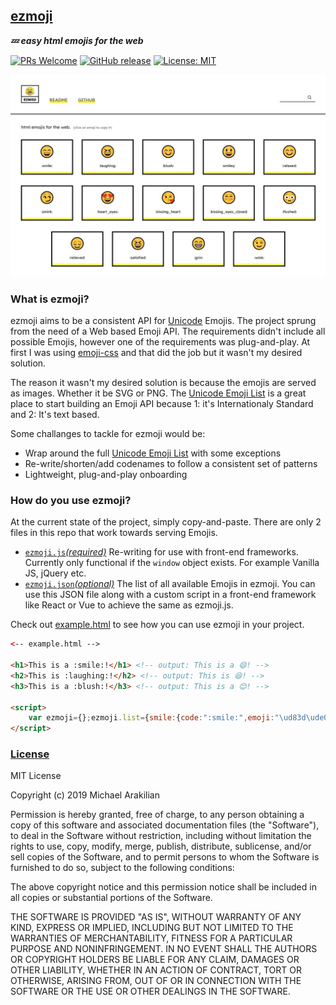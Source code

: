 ## [ezmoji](https://github.com/arakilian0/ezmoji)
<!-- ![Alt text](/screenshot.jpg "a title") -->
***:zzz: easy html emojis for the web***

[![PRs Welcome](https://img.shields.io/badge/PRs-welcome-brightgreen.svg?style=flat)](https://github.com/arakilian0/ezmoji) [![GitHub release](https://img.shields.io/github/release/arakilian0/ezmoji.svg)](https://github.com/arakilian0/ezmoji/releases/) [![License: MIT](https://img.shields.io/badge/License-MIT-yellow.svg)](https://github.com/arakilian0/ezmoji/blob/master/LICENSE) 

[![Alt text](/screenshot.jpg)](https://github.com/arakilian0/ezmoji)

### What is ezmoji?
ezmoji aims to be a consistent API for [Unicode](https://en.wikipedia.org/wiki/Unicode) Emojis. The project sprung from the need of a Web based Emoji API. The requirements didn't include all possible Emojis, however one of the requirements was plug-and-play. At first I was using [emoji-css](https://github.com/afeld/emoji-css/) and that did the job but it wasn't my desired solution.

The reason it wasn't my desired solution is because the emojis are served as images. Whether it be SVG or PNG. The [Unicode Emoji List](https://unicode.org/emoji/charts/full-emoji-list.html) is a great place to start building an Emoji API because 1: it's Internationaly Standard and 2: It's text based.

Some challanges to tackle for ezmoji would be:
- Wrap around the full [Unicode Emoji List](https://unicode.org/emoji/charts/full-emoji-list.html) with some exceptions
- Re-write/shorten/add codenames to follow a consistent set of patterns
- Lightweight, plug-and-play onboarding

### How do you use ezmoji?
At the current state of the project, simply copy-and-paste. There are only 2 files in this repo that work
towards serving Emojis.
- [`ezmoji.js`*(required)*](https://github.com/arakilian0/ezmoji/blob/master/ezmoji.js)
Re-writing for use with front-end frameworks. Currently only functional if the `window` object exists. For example Vanilla JS, jQuery etc.
- [`ezmoji.json`*(optional)*](https://github.com/arakilian0/ezmoji/blob/master/ezmoji.json)
The list of all available Emojis in ezmoji. You can use this JSON file along with a custom script in a front-end framework like React or Vue to achieve the same as ezmoji.js.

Check out [example.html](https://github.com/arakilian0/ezmoji/blob/master/example.html) to see how you can use ezmoji in your project.
```html
<-- example.html -->

<h1>This is a :smile:!</h1> <!-- output: This is a 😄! -->
<h2>This is :laughing:!</h2> <!-- output: This is 😆! -->
<h3>This is a :blush:!</h3> <!-- output: This is a 😊! -->

<script>
    var ezmoji={};ezmoji.list={smile:{code:":smile:",emoji:"\ud83d\ude04"},laughing:{code:":laughing:",emoji:"\ud83d\ude06"},blush:{code:":blush:",emoji:"\ud83d\ude0a"},smiley:{code:":smiley:",emoji:"\ud83d\ude03"},relaxed:{code:":relaxed:",emoji:"\ud83d\ude0a"},smirk:{code:":smirk:",emoji:"\ud83d\ude0f"},heart_eyes:{code:":heart_eyes:",emoji:"\ud83d\ude0d"},kissing_heart:{code:":kissing_heart:",emoji:"\ud83d\ude18"},kissing_eyes_closed:{code:":kissing_eyes_closed:",emoji:"\ud83d\ude1a"},flushed:{code:":flushed:",emoji:"\ud83d\ude33"},relieved:{code:":relieved:",emoji:"\ud83d\ude0c"},satisfied:{code:":satisfied:",emoji:"\ud83d\ude06"},grin:{code:":grin:",emoji:"\ud83d\ude01"},wink:{code:":wink:",emoji:"\ud83d\ude09"},stuck_out_tongue_winking_eye:{code:":stuck_out_tongue_winking_eye:",emoji:"\ud83d\ude1c"},stuck_out_tongue_closed_eye:{code:":stuck_out_tongue_closed_eye:",emoji:"\ud83d\ude1d"},grinning:{code:":grinning:",emoji:"\ud83d\ude00"},kissing:{code:":kissing:",emoji:"\ud83d\ude17"},kissing_smiling_eyes:{code:":kissing_smiling_eyes:",emoji:"\ud83d\ude19"},stuck_out_tongue:{code:":stuck_out_tongue:",emoji:"\ud83d\ude1b"},sleeping:{code:":sleeping:",emoji:"\ud83d\ude34"},worried:{code:":worried:",emoji:"\ud83d\ude1f"},frowning:{code:":frowning:",emoji:"\ud83d\ude26"},anguished:{code:":anguished:",emoji:"\ud83d\ude27"},open_mouth:{code:":open_mouth:",emoji:"\ud83d\ude2e"},grimacing:{code:":grimacing:",emoji:"\ud83d\ude2c"},confused:{code:":confused:",emoji:"\ud83d\ude15"},hushed:{code:":hushed:",emoji:"\ud83d\ude2f"},expressionless:{code:":expressionless:",emoji:"\ud83d\ude11"},unamused:{code:":unamused:",emoji:"\ud83d\ude12"},sweat_smile:{code:":sweat_smile:",emoji:"\ud83d\ude05"},sweat:{code:":sweat:",emoji:"\ud83d\ude13"},disappionted_relieved:{code:":disappionted_relieved:",emoji:"\ud83d\ude25"},weary:{code:":weary:",emoji:"\ud83d\ude29"},pensive:{code:":pensive:",emoji:"\ud83d\ude14"},disappionted:{code:":disappionted:",emoji:"\ud83d\ude1e"},confounded:{code:":confounded:",emoji:"\ud83d\ude16"},fearful:{code:":fearful:",emoji:"\ud83d\ude28"},cold_sweat:{code:":cold_sweat:",emoji:"\ud83d\ude30"},persevere:{code:":persevere:",emoji:"\ud83d\ude23"},cry:{code:":cry:",emoji:"\ud83d\ude22"},sob:{code:":sob:",emoji:"\ud83d\ude2d"},joy:{code:":joy:",emoji:"\ud83d\ude02"},astonished:{code:":astonished:",emoji:"\ud83d\ude32"},scream:{code:":scream:",emoji:"\ud83d\ude31"},tired_face:{code:":tired_face:",emoji:"\ud83d\ude2b"},angry:{code:":angry:",emoji:"\ud83d\ude20"},rage:{code:":rage:",emoji:"\ud83d\ude21"},triumph:{code:":triumph:",emoji:"\ud83d\ude24"},sleepy:{code:":sleepy:",emoji:"\ud83d\ude2a"},yum:{code:":yum:",emoji:"\ud83d\ude0b"},mask:{code:":mask:",emoji:"\ud83d\ude37"},sunglasses:{code:":sunglasses:",emoji:"\ud83d\ude0e"},dizzy_face:{code:":dizzy_face:",emoji:"\ud83d\ude35"},imp:{code:":imp:",emoji:"\ud83d\udc7f"},smiling_imp:{code:":smiling_imp:",emoji:"\ud83d\ude08"},neutral_face:{code:":neutral_face:",emoji:"\ud83d\ude10"},no_mouth:{code:":no_mouth:",emoji:"\ud83d\ude36"},innocent:{code:":innocent:",emoji:"\ud83d\ude07"},alien:{code:":alien:",emoji:"\ud83d\udc7d"},yellow_heart:{code:":yellow_heart:",emoji:"\ud83d\udc9b"},blue_heart:{code:":blue_heart:",emoji:"\ud83d\udc99"},purple_heart:{code:":purple_heart:",emoji:"\ud83d\udc9c"},heart:{code:":heart:",emoji:"\u2764\ufe0f"},green_heart:{code:":green_heart:",emoji:"\ud83d\udc9a"},broken_heart:{code:":broken_heart:",emoji:"\ud83d\udc94"},heartbeat:{code:":heartbeat:",emoji:"\ud83d\udc93"},heartpulse:{code:":heartpulse:",emoji:"\ud83d\udc97"},two_hearts:{code:":two_hearts:",emoji:"\ud83d\udc95"},revolving_hearts:{code:":revolving_hearts:",emoji:"\ud83d\udc9e"},cupid:{code:":cupid:",emoji:"\ud83d\udc98"},sparkling_heart:{code:":sparkling_heart:",emoji:"\ud83d\udc96"},sparkles:{code:":sparkles:",emoji:"\u2728"},star:{code:":star:",emoji:"\u2b50\ufe0f"},star2:{code:":star2:",emoji:"\ud83c\udf1f"},dizzy:{code:":dizzy:",emoji:"\ud83d\udcab"},boom:{code:":boom:",emoji:"\ud83d\udca5"},collision:{code:":collision:",emoji:"\ud83d\udca5"},anger:{code:":anger:",emoji:"\ud83d\udca2"},exclamation:{code:":exclamation:",emoji:"\u2757\ufe0f"},question:{code:":question:",emoji:"\u2753"},grey_exclamation:{code:":grey_exclamation:",emoji:"\u2755"},grey_question:{code:":grey_question:",emoji:"\u2754"},zzz:{code:":zzz:",emoji:"\ud83d\udca4"},dash:{code:":dash:",emoji:"\ud83d\udca8"},sweat_drops:{code:":sweat_drops:",emoji:"\ud83d\udca6"},notes:{code:":notes:",emoji:"\ud83c\udfb6"},musical_note:{code:":musical_note:",emoji:"\ud83c\udfb5"},fire:{code:":fire:",emoji:"\ud83d\udd25"},hankey:{code:":hankey:",emoji:"\ud83d\udca9"},poop:{code:":poop:",emoji:"\ud83d\udca9"},shit:{code:":shit:",emoji:"\ud83d\udca9"},plusone:{code:":+1:",emoji:"\ud83d\udc4d"},thumbsup:{code:":thumbsup:",emoji:"\ud83d\udc4d"},minusone:{code:":-1:",emoji:"\ud83d\udc4e"},thumbsdown:{code:":thumbsdown:",emoji:"\ud83d\udc4e"},ok_hand:{code:":ok_hand:",emoji:"\ud83d\udc4c"},punch:{code:":punch:",emoji:"\ud83d\udc4a"},facepunch:{code:":facepunch:",emoji:"\ud83d\udc4a"},fist:{code:":fist:",emoji:"\u270a"},v:{code:":v:",emoji:"\u270c\ufe0f"},wave:{code:":wave:",emoji:"\ud83d\udc4b"},hand:{code:":hand:",emoji:"\u270b"},raised_hand:{code:":raised_hand:",emoji:"\u270b"},open_hands:{code:":open_hands:",emoji:"\ud83d\udc50"},point_up:{code:":point_up:",emoji:"\u261d\ufe0f"},point_down:{code:":point_down:",emoji:"\ud83d\udc47"},point_left:{code:":point_left:",emoji:"\ud83d\udc48"},point_right:{code:":point_right:",emoji:"\ud83d\udc49"},raised_hands:{code:":raised_hands:",emoji:"\ud83d\ude4c"},pray:{code:":pray:",emoji:"\ud83d\ude4f"},point_up_2:{code:":point_up_2:",emoji:"\ud83d\udc46"},clap:{code:":clap:",emoji:"\ud83d\udc4f"},muscle:{code:":muscle:",emoji:"\ud83d\udcaa"},metal:{code:":metal:",emoji:"\ud83e\udd18"},fu:{code:":fu:",emoji:"\ud83d\udd95"},walking:{code:":walking:",emoji:"\ud83d\udeb6"},runner:{code:":runner:",emoji:"\ud83c\udfc3"},running:{code:":running:",emoji:"\ud83c\udfc3"},couple:{code:":couple:",emoji:"\ud83d\udc6b"},family:{code:":family:",emoji:"\ud83d\udc6a"},two_men_holding_hands:{code:":two_men_holding_hands:",emoji:"\ud83d\udc6c"},two_women_holding_hands:{code:":two_women_holding_hands:",emoji:"\ud83d\udc6d"},dancer:{code:":dancer:",emoji:"\ud83d\udc83"},dancers:{code:":dancers:",emoji:"\ud83d\udc6f"},ok_woman:{code:":ok_woman:",emoji:"\ud83d\ude46"},no_good:{code:":no_good:",emoji:"\ud83d\ude45"},information_desk_person:{code:":information_desk_person:",emoji:"\ud83d\udc81"},raising_hand:{code:":raising_hand:",emoji:"\ud83d\ude4b"},bride_with_veil:{code:":bride_with_veil:",emoji:"\ud83d\udc70"},person_with_pouting_face:{code:":person_with_pouting_face:",emoji:"\ud83d\ude4e"},person_frowning:{code:":person_frowning:",emoji:"\ud83d\ude4d"},bow:{code:":bow:",emoji:"\ud83d\ude47"},couplekiss:{code:":couplekiss:",emoji:"\ud83d\udc8f"},couple_with_heart:{code:":couple_with_heart:",emoji:"\ud83d\udc91"},massage:{code:":massage:",emoji:"\ud83d\udc86"},haircut:{code:":haircut:",emoji:"\ud83d\udc87"},nail_care:{code:":nail_care:",emoji:"\ud83d\udc85"},boy:{code:":boy:",emoji:"\ud83d\udc66"},girl:{code:":girl:",emoji:"\ud83d\udc67"},woman:{code:":woman:",emoji:"\ud83d\udc69"},man:{code:":man:",emoji:"\ud83d\udc68"},baby:{code:":baby:",emoji:"\ud83d\udc76"},older_woman:{code:":older_woman:",emoji:"\ud83d\udc75"},older_man:{code:":older_man:",emoji:"\ud83d\udc74"},person_with_blond_hair:{code:":person_with_blond_hair:",emoji:"\ud83d\udc71"},man_with_gua_pi_mao:{code:":man_with_gua_pi_mao:",emoji:"\ud83d\udc72"},man_with_turban:{code:":man_with_turban:",emoji:"\ud83d\udc73"},construction_worker:{code:":construction_worker:",emoji:"\ud83d\udc77"},cop:{code:":cop:",emoji:"\ud83d\udc6e"},angel:{code:":angel:",emoji:"\ud83d\udc7c"},princess:{code:":princess:",emoji:"\ud83d\udc78"},smiley_cat:{code:":smiley_cat:",emoji:"\ud83d\ude3a"},smile_cat:{code:":smile_cat:",emoji:"\ud83d\ude38"},heart_eyes_cat:{code:":heart_eyes_cat:",emoji:"\ud83d\ude3b"},kissing_cat:{code:":kissing_cat:",emoji:"\ud83d\ude3d"},smirk_cat:{code:":smirk_cat:",emoji:"\ud83d\ude3c"},scream_cat:{code:":scream_cat:",emoji:"\ud83d\ude40"},crying_cat_face:{code:":crying_cat_face:",emoji:"\ud83d\ude3f"},joy_cat:{code:":joy_cat:",emoji:"\ud83d\ude39"},pouting_cat:{code:":pouting_cat:",emoji:"\ud83d\ude3e"},japanese_ogre:{code:":japanese_ogre:",emoji:"\ud83d\udc79"},japanese_goblin:{code:":japanese_goblin:",emoji:"\ud83d\udc7a"},see_no_evil:{code:":see_no_evil:",emoji:"\ud83d\ude48"},hear_no_evil:{code:":hear_no_evil:",emoji:"\ud83d\ude49"},speak_no_evil:{code:":speak_no_evil:",emoji:"\ud83d\ude4a"},guardsman:{code:":guardsman:",emoji:"\ud83d\udc82"},skull:{code:":skull:",emoji:"\ud83d\udc80"},feet:{code:":feet:",emoji:"\ud83d\udc3e"},lips:{code:":lips:",emoji:"\ud83d\udc44"},kiss:{code:":kiss:",emoji:"\ud83d\udc8b"},droplet:{code:":droplet:",emoji:"\ud83d\udca7"},ear:{code:":ear:",emoji:"\ud83d\udc42"},eyes:{code:":eyes:",emoji:"\ud83d\udc40"},nose:{code:":nose:",emoji:"\ud83d\udc43"},tongue:{code:":tongue:",emoji:"\ud83d\udc45"},love_letter:{code:":love_letter:",emoji:"\ud83d\udc8c"},bust_in_silhouette:{code:":bust_in_silhouette:",emoji:"\ud83d\udc64"},busts_in_silhouette:{code:":busts_in_silhouette:",emoji:"\ud83d\udc65"},speech_balloon:{code:":speech_balloon:",emoji:"\ud83d\udcac"},thought_balloon:{code:":thought_balloon:",emoji:"\ud83d\udcad"},sunny:{code:":sunny:",emoji:"\u2600\ufe0f"},umbrella:{code:":umbrella:",emoji:"\u2614\ufe0f"},cloud:{code:":cloud:",emoji:"\u2601\ufe0f"},snowflake:{code:":snowflake:",emoji:"\u2744\ufe0f"},snowman:{code:":snowman:",emoji:"\u26c4\ufe0f"},zap:{code:":zap:",emoji:"\u26a1\ufe0f"},cyclone:{code:":cyclone:",emoji:"\ud83c\udf00"},foggy:{code:":foggy:",emoji:"\ud83c\udf01"},ocean:{code:":ocean:",emoji:"\ud83c\udf0a"},cat:{code:":cat:",emoji:"\ud83d\udc31"},dog:{code:":dog:",emoji:"\ud83d\udc36"},mouse:{code:":mouse:",emoji:"\ud83d\udc2d"},hamster:{code:":hamster:",emoji:"\ud83d\udc39"},rabbit:{code:":rabbit:",emoji:"\ud83d\udc30"},wolf:{code:":wolf:",emoji:"\ud83d\udc3a"},frog:{code:":frog:",emoji:"\ud83d\udc38"},tiger:{code:":tiger:",emoji:"\ud83d\udc2f"},koala:{code:":koala:",emoji:"\ud83d\udc28"},bear:{code:":bear:",emoji:"\ud83d\udc3b"},pig:{code:":pig:",emoji:"\ud83d\udc37"},pig_nose:{code:":pig_nose:",emoji:"\ud83d\udc3d"},cow:{code:":cow:",emoji:"\ud83d\udc2e"},boar:{code:":boar:",emoji:"\ud83d\udc17"},monkey_face:{code:":monkey_face:",emoji:"\ud83d\udc35"},monkey:{code:":monkey:",emoji:"\ud83d\udc12"},horse:{code:":horse:",emoji:"\ud83d\udc34"},racehorse:{code:":racehorse:",emoji:"\ud83d\udc0e"},camel:{code:":camel:",emoji:"\ud83d\udc2b"},sheep:{code:":sheep:",emoji:"\ud83d\udc11"},elephant:{code:":elephant:",emoji:"\ud83d\udc18"},panda_face:{code:":panda_face:",emoji:"\ud83d\udc3c"},snake:{code:":snake:",emoji:"\ud83d\udc0d"},bird:{code:":bird:",emoji:"\ud83d\udc26"},baby_chick:{code:":baby_chick:",emoji:"\ud83d\udc24"},hatched_chick:{code:":hatched_chick:",emoji:"\ud83d\udc25"},hatching_chick:{code:":hatching_chick:",emoji:"\ud83d\udc23"},chicken:{code:":chicken:",emoji:"\ud83d\udc14"},penguin:{code:":penguin:",emoji:"\ud83d\udc27"},turtle:{code:":turtle:",emoji:"\ud83d\udc22"},bug:{code:":bug:",emoji:"\ud83d\udc1b"},honeybee:{code:":honeybee:",emoji:"\ud83d\udc1d"},ant:{code:":ant:",emoji:"\ud83d\udc1c"},beetle:{code:":beetle:",emoji:"\ud83d\udc1e"},snail:{code:":snail:",emoji:"\ud83d\udc0c"},octopus:{code:":octopus:",emoji:"\ud83d\udc19"},tropical_fish:{code:":tropical_fish:",emoji:"\ud83d\udc20"},fish:{code:":fish:",emoji:"\ud83d\udc1f"},whale:{code:":whale:",emoji:"\ud83d\udc33"},whale2:{code:":whale2:",emoji:"\ud83d\udc0b"},dolphin:{code:":dolphin:",emoji:"\ud83d\udc2c"},cow2:{code:":cow2:",emoji:"\ud83d\udc04"},ram:{code:":ram:",emoji:"\ud83d\udc0f"},rat:{code:":rat:",emoji:"\ud83d\udc00"},water_buffalo:{code:":water_buffalo:",emoji:"\ud83d\udc03"},tiger2:{code:":tiger2:",emoji:"\ud83d\udc05"},rabbit2:{code:":rabbit2:",emoji:"\ud83d\udc07"},dragon:{code:":dragon:",emoji:"\ud83d\udc09"},goat:{code:":goat:",emoji:"\ud83d\udc10"},rooster:{code:":rooster:",emoji:"\ud83d\udc13"},dog2:{code:":dog2:",emoji:"\ud83d\udc15"},pig2:{code:":pig2:",emoji:"\ud83d\udc16"},mouse2:{code:":mouse2:",emoji:"\ud83d\udc01"},ox:{code:":ox:",emoji:"\ud83d\udc02"},dragon_face:{code:":dragon_face:",emoji:"\ud83d\udc32"},blowfish:{code:":blowfish:",emoji:"\ud83d\udc21"},crocodile:{code:":crocodile:",emoji:"\ud83d\udc0a"},dromedary_camel:{code:":dromedary_camel:",emoji:"\ud83d\udc2a"},leopard:{code:":leopard:",emoji:"\ud83d\udc06"},cat2:{code:":cat2:",emoji:"\ud83d\udc08"},poodle:{code:":poodle:",emoji:"\ud83d\udc29"},paw_prints:{code:":paw_prints:",emoji:"\ud83d\udc3e"},bouquet:{code:":bouquet:",emoji:"\ud83d\udc90"},cherry_blossom:{code:":cherry_blossom:",emoji:"\ud83c\udf38"},tulip:{code:":tulip:",emoji:"\ud83c\udf37"},four_leaf_clover:{code:":four_leaf_clover:",emoji:"\ud83c\udf40"},rose:{code:":rose:",emoji:"\ud83c\udf39"},sunflower:{code:":sunflower:",emoji:"\ud83c\udf3b"},hibiscus:{code:":hibiscus:",emoji:"\ud83c\udf3a"},maple_leaf:{code:":maple_leaf:",emoji:"\ud83c\udf41"},leaves:{code:":leaves:",emoji:"\ud83c\udf43"},fallen_leaf:{code:":fallen_leaf:",emoji:"\ud83c\udf42"},herb:{code:":herb:",emoji:"\ud83c\udf3f"},mushroom:{code:":mushroom:",emoji:"\ud83c\udf44"},cactus:{code:":cactus:",emoji:"\ud83c\udf35"},palm_tree:{code:":palm_tree:",emoji:"\ud83c\udf34"},evergreen_tree:{code:":evergreen_tree:",emoji:"\ud83c\udf32"},deciduous_tree:{code:":deciduous_tree:",emoji:"\ud83c\udf33"},chestnut:{code:":chestnut:",emoji:"\ud83c\udf30"},seedling:{code:":seedling:",emoji:"\ud83c\udf31"},blossom:{code:":blossom:",emoji:"\ud83c\udf3c"},ear_of_rice:{code:":ear_of_rice:",emoji:"\ud83c\udf3e"},shell:{code:":shell:",emoji:"\ud83d\udc1a"},globe_with_meridians:{code:":globe_with_meridians:",emoji:"\ud83c\udf10"},sun_with_face:{code:":sun_with_face:",emoji:"\ud83c\udf1e"},full_moon_with_face:{code:":full_moon_with_face:",emoji:"\ud83c\udf1d"},new_moon_with_face:{code:":new_moon_with_face:",emoji:"\ud83c\udf1a"},new_moon:{code:":new_moon:",emoji:"\ud83c\udf11"},waxing_crescent_moon:{code:":waxing_crescent_moon:",emoji:"\ud83c\udf12"},first_quarter_moon:{code:":first_quarter_moon:",emoji:"\ud83c\udf13"},waxing_gibbous_moon:{code:":waxing_gibbous_moon:",emoji:"\ud83c\udf14"},full_moon:{code:":full_moon:",emoji:"\ud83c\udf15"},waning_gibbous_moon:{code:":waning_gibbous_moon:",emoji:"\ud83c\udf16"},last_quarter_moon:{code:":last_quarter_moon:",emoji:"\ud83c\udf17"},waning_crescent_moon:{code:":waning_crescent_moon:",emoji:"\ud83c\udf18"},last_quarter_moon_with_face:{code:":last_quarter_moon_with_face:",emoji:"\ud83c\udf1c"},first_quarter_moon_with_face:{code:":first_quarter_moon_with_face:",emoji:"\ud83c\udf1b"},moon:{code:":moon:",emoji:"\ud83c\udf14"},earth_africa:{code:":earth_africa:",emoji:"\ud83c\udf0d"},earth_americas:{code:":earth_americas:",emoji:"\ud83c\udf0e"},earth_asia:{code:":earth_asia:",emoji:"\ud83c\udf0f"},volcano:{code:":volcano:",emoji:"\ud83c\udf0b"},milky_way:{code:":milky_way:",emoji:"\ud83c\udf0c"},partly_sunny:{code:":partly_sunny:",emoji:"\u26c5\ufe0f"},bowtie:{code:":bowtie:",emoji:"\ud83d\udc54"}},ezmoji.check=function(a){for(var b in ezmoji.list)if(a.innerText.includes(ezmoji.list[b].code)){var c=a.innerHTML.replace(ezmoji.list[b].code,ezmoji.list[b].emoji);return a.innerHTML=c}},ezmoji.init=function(a){for(var b=a.childNodes,c=0;c<b.length;c++)b[c]&&b[c].childNodes.length>0&&(ezmoji.init(b[c]),ezmoji.check(b[c]))},window.addEventListener("load",ezmoji.init(document));
</script>
```

### [License](https://github.com/arakilian0/ezmoji/blob/master/LICENSE)
MIT License

Copyright (c) 2019 Michael Arakilian

Permission is hereby granted, free of charge, to any person obtaining a copy
of this software and associated documentation files (the "Software"), to deal
in the Software without restriction, including without limitation the rights
to use, copy, modify, merge, publish, distribute, sublicense, and/or sell
copies of the Software, and to permit persons to whom the Software is
furnished to do so, subject to the following conditions:

The above copyright notice and this permission notice shall be included in all
copies or substantial portions of the Software.

THE SOFTWARE IS PROVIDED "AS IS", WITHOUT WARRANTY OF ANY KIND, EXPRESS OR
IMPLIED, INCLUDING BUT NOT LIMITED TO THE WARRANTIES OF MERCHANTABILITY,
FITNESS FOR A PARTICULAR PURPOSE AND NONINFRINGEMENT. IN NO EVENT SHALL THE
AUTHORS OR COPYRIGHT HOLDERS BE LIABLE FOR ANY CLAIM, DAMAGES OR OTHER
LIABILITY, WHETHER IN AN ACTION OF CONTRACT, TORT OR OTHERWISE, ARISING FROM,
OUT OF OR IN CONNECTION WITH THE SOFTWARE OR THE USE OR OTHER DEALINGS IN THE
SOFTWARE.